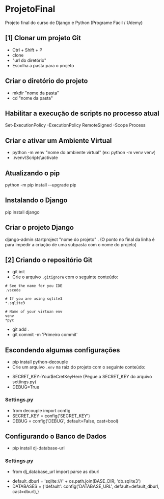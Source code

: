 # ProjetoFinal
Projeto final do curso de Django e Python (Programe Fácil / Udemy)

## [1] Clonar um projeto Git
* Ctrl + Shift + P
* clone
* "url do diretório"
* Escolha a pasta para o projeto

## Criar o diretório do projeto
* mkdir "nome da pasta"
* cd "nome da pasta"

## Habilitar a execução de scripts no processo atual
Set-ExecutionPolicy -ExecutionPolicy RemoteSigned -Scope Process

## Criar e ativar um Ambiente Virtual
* python -m venv "nome do ambiente virtual"
    (ex: python -m venv venv)
* .\venv\Scripts\activate

## Atualizando o pip
python -m pip install --upgrade pip

## Instalando o Django
pip install django

## Criar o projeto Django
django-admin startproject "nome do projeto" .
    (O ponto no final da linha é para impedir a criação de uma subpasta com o nome do projeto)

## [2] Criando o repositório Git
* git init
* Crie o arquivo `.gitignore` com o seguinte conteúdo:
```
# See the name for you IDE
.vscode

# If you are using sqlite3
*.sqlite3

# Name of your virtuan env
venv
*pyc
```
* git add .
* git commit -m 'Primeiro commit'

## Escondendo algumas configurações
* pip install python-decouple
* Crie um arquivo `.env` na raiz do projeto com o seguinte conteúdo:
- SECRET_KEY=Your$eCretKeyHere
    (Pegue a SECRET_KEY do arquivo settings.py)
- DEBUG=True

### Settings.py
* from decouple import config
* SECRET_KEY = config('SECRET_KEY')
* DEBUG = config('DEBUG', default=False, cast=bool)

## Configurando o Banco de Dados
* pip install dj-database-url

### Settings.py
* from dj_database_url import parse as dburl

- default_dburl = 'sqlite:///' + os.path.join(BASE_DIR, 'db.sqlite3')
- DATABASES = {'default': config('DATABASE_URL', default=default_dburl, cast=dburl),}
